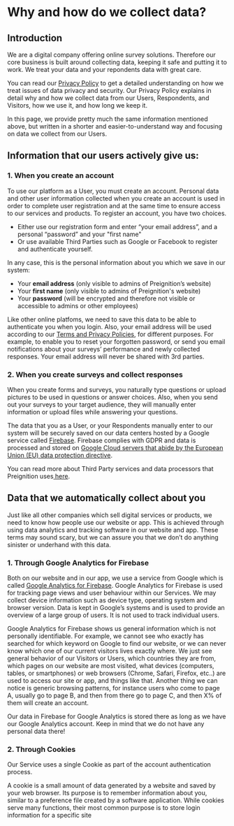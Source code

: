 # Why and how do we collect data?

## Introduction

We are a digital company offering online survey solutions.  Therefore our core business is built around collecting data, keeping it safe and putting it to work.   We treat your data and your repondents data with great care.

You can read our [Privacy Policy](https://accessiblesurveys.com/home/terms) to get a detailed understanding on how we treat issues of data privacy and security.  Our Privacy Policy explains in detail why and how we collect data from our Users, Respondents, and Visitors, how we use it, and how long we keep it.&#x20;

In this page, we provide pretty much the same information mentioned above, but written in a shorter and easier-to-understand way and focusing on data we collect from our Users.

## Information that our users actively give us:

### 1. When you create an account

To use our platform as a User, you must create an account.  Personal data and other user information collected when you create an account is used in order to complete user registration and at the same time to ensure access to our services and products. To register an account, you have two choices.

* Either use our registration form and enter “your email address”, and a personal “password” and your "first name"
* Or use available Third Parties such as Google or Facebook to register and authenticate yourself.

&#x20; In any case, this is the personal information about you which we save in our system:

* Your **email address** (only visible to admins of Preignition’s website)
* Your **first name** (only visible to admins of Preignition's website)
* Your **password** (will be encrypted and therefore not visible or accessible to admins or other employees)

Like other online platfoms, we need to save this data to be able to authenticate you when you login.  Also, your email address will be used according to our [Terms and Privacy Policies](https://accessiblesurveys.com/home/terms), for different purposes.  For example, to enable you to reset your forgotten password, or send you email notifications about your surveys’ performance and newly collected responses.  Your email address will never be shared with 3rd parties.   &#x20;

### 2. When you create surveys and collect responses

When you create forms and surveys, you naturally type questions or upload pictures to be used in questions or answer choices.   Also, when you send out your surveys to your target audience, they will manually enter information or upload files while answering your questions.&#x20;

The data that you as a User, or your Respondents manually enter to our system will be securely saved on our data centers hosted by a Google service called [Firebase](https://firebase.google.com/?gclid=Cj0KCQiA4aacBhCUARIsAI55maGov1EP4dvqYPlCSDmIEVz7okIywyqczYRsSr8qqW4nPNbeTZrP8roaArYvEALw\_wcB\&gclsrc=aw.ds).   Firebase complies with GDPR and data is processed and stored on [Google Cloud servers that abide by the European Union (EU) data protection directive](https://cloud.google.com/security/compliance/eu-data-protection/).

You can read more about Third Party services and data processors that Preignition uses[ here](https://accessiblesurveys.com/home/terms).

## Data that we automatically collect about you <a href="#data-that-we-automatically-collect-about-you" id="data-that-we-automatically-collect-about-you"></a>

Just like all other companies which sell digital services or products, we need to know how people use our website or app. This is achieved through using data analytics and tracking software in our website and app. These terms may sound scary, but we can assure you that we don’t do anything sinister or underhand with this data.

### 1.  **Through Google Analytics for Firebase**

Both on our website and in our app, we use a service from Google which is called [Google Analytics for Firebase](https://firebase.google.com/docs/analytics).  Google Analytics for Firebase is used for tracking page views and user behaviour within our Services. We may collect device information such as device type, operating system and browser version. Data is kept in Google’s systems and is used to provide an overview of a large group of users. It is not used to track individual users.&#x20;

Google Analytics for Firebase shows us general information which is not personally identifiable. For example, we cannot see who exactly has searched for which keyword on Google to find our website, or we can never know which one of our current visitors lives exactly where. We just see general behavior of our Visitors or Users, which countries they are from, which pages on our website are most visited, what devices (computers, tables, or smartphones) or web browsers (Chrome, Safari, Firefox, etc..) are used to access our site or app, and things like that. Another thing we can notice is generic browsing patterns, for instance users who come to page A, usually go to page B, and then from there go to page C, and then X% of them will create an account.

Our data in Firebase for Google Analytics is stored there as long as we have our Google Analytics account. Keep in mind that we do not have any personal data there!

### 2. Through Cookies

Our Service uses a single Cookie as part of the account authentication process. &#x20;

A cookie is a small amount of data generated by a website and saved by your web browser. Its purpose is to remember information about you, similar to a preference file created by a software application. While cookies serve many functions, their most common purpose is to store login information for a specific site
